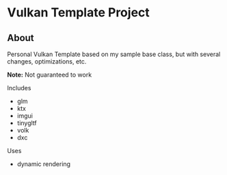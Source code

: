 # Vulkan Template Project

## About

Personal Vulkan Template based on my sample base class, but with several changes, optimizations, etc.

**Note:** Not guaranteed to work

Includes
- glm
- ktx
- imgui
- tinygltf
- volk
- dxc

Uses
- dynamic rendering